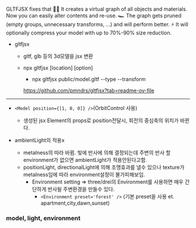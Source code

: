 GLTFJSX fixes that
🧑‍💻 It creates a virtual graph of all objects and materials. Now you can easily alter contents and re-use.
🏎️ The graph gets pruned (empty groups, unnecessary transforms, ...) and will perform better.
⚡️ It will optionally compress your model with up to 70%-90% size reduction.

- gltfjsx

  - gltf, glb 등의 3d모델을 jsx 변환
  - npx gltfjsx [location] [option]

    - npx gltfjsx public/model.gltf --type --transform

    https://github.com/pmndrs/gltfjsx?tab=readme-ov-file

---

- `<Model position={[1, 0, 0]} />`(OrbitControl 사용)

  - 생성된 jsx Element의 props로 position전달시, 회전의 중심축의 위치가 바뀐다.

- ambientLight의 적용x
  - metalness의 따라 바뀜. 빛에 반사에 의해 결정되는데 주변의 반사 할 environment가 없으면 ambientLight가 적용안된다고함.
  - positionLight, directionalLight에 의해 조명효과를 낼수 있으나 texture가 metalness임에 따라 environment설정이 불가피해보임.
    - Environment setting => three/drei의 Environment를 사용하면 매우 간단하게 반사될 주변환경을 만들수 있다.
      - `<Environment preset='forest' />` (기본 preset을 사용 et. apartment,city,dawn,sunset)

### model, light, environment
